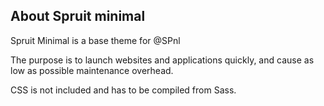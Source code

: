 About Spruit minimal
-----------

Spruit Minimal is a base theme for @SPnl

The purpose is to launch websites and applications quickly, and cause as low as possible maintenance overhead.

CSS is not included and has to be compiled from Sass.